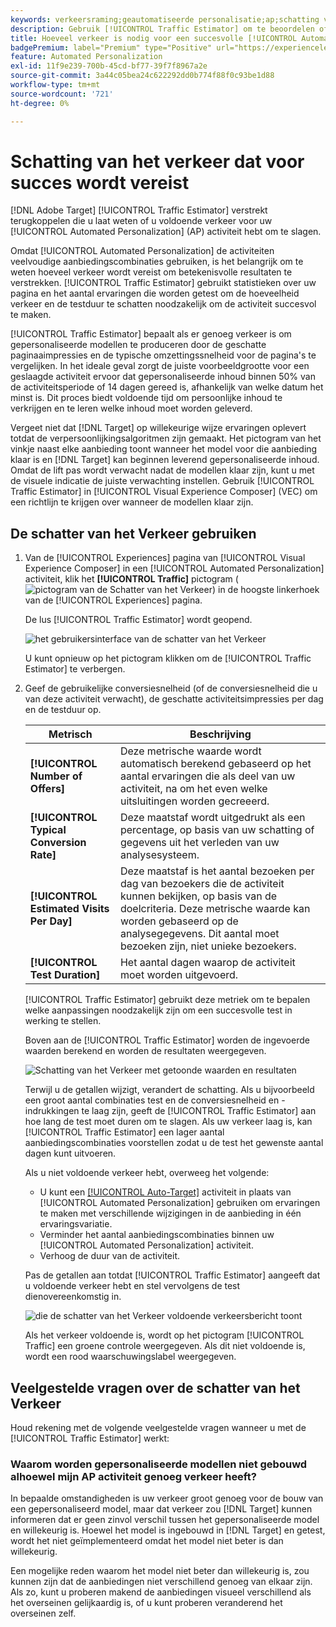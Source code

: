 ```yaml
---
keywords: verkeersraming;geautomatiseerde personalisatie;ap;schatting van verkeer
description: Gebruik [!UICONTROL Traffic Estimator] om te beoordelen of u voldoende verkeer hebt om een [!UICONTROL Automated Personalization] -activiteit te laten slagen.
title: Hoeveel verkeer is nodig voor een succesvolle [!UICONTROL Automated Personalization] activiteit?
badgePremium: label="Premium" type="Positive" url="https://experienceleague.adobe.com/docs/target/using/introduction/intro.html?lang=en#premium newtab=true" tooltip="Kijk wat er in Target Premium is opgenomen."
feature: Automated Personalization
exl-id: 11f9e239-700b-45cd-bf77-39f7f8967a2e
source-git-commit: 3a44c05bea24c622292dd0b774f88f0c93be1d88
workflow-type: tm+mt
source-wordcount: '721'
ht-degree: 0%

---
```


# Schatting van het verkeer dat voor succes wordt vereist

[!DNL Adobe Target] [!UICONTROL Traffic Estimator] verstrekt terugkoppelen die u laat weten of u voldoende verkeer voor uw [!UICONTROL Automated Personalization] (AP) activiteit hebt om te slagen.

Omdat [!UICONTROL Automated Personalization] de activiteiten veelvoudige aanbiedingscombinaties gebruiken, is het belangrijk om te weten hoeveel verkeer wordt vereist om betekenisvolle resultaten te verstrekken. [!UICONTROL Traffic Estimator] gebruikt statistieken over uw pagina en het aantal ervaringen die worden getest om de hoeveelheid verkeer en de testduur te schatten noodzakelijk om de activiteit succesvol te maken.

[!UICONTROL Traffic Estimator] bepaalt als er genoeg verkeer is om gepersonaliseerde modellen te produceren door de geschatte paginaaimpressies en de typische omzettingssnelheid voor de pagina&#39;s te vergelijken. In het ideale geval zorgt de juiste voorbeeldgrootte voor een geslaagde activiteit ervoor dat gepersonaliseerde inhoud binnen 50% van de activiteitsperiode of 14 dagen gereed is, afhankelijk van welke datum het minst is. Dit proces biedt voldoende tijd om persoonlijke inhoud te verkrijgen en te leren welke inhoud moet worden geleverd.

Vergeet niet dat [!DNL Target] op willekeurige wijze ervaringen oplevert totdat de verpersoonlijkingsalgoritmen zijn gemaakt. Het pictogram van het vinkje naast elke aanbieding toont wanneer het model voor die aanbieding klaar is en [!DNL Target] kan beginnen leverend gepersonaliseerde inhoud. Omdat de lift pas wordt verwacht nadat de modellen klaar zijn, kunt u met de visuele indicatie de juiste verwachting instellen. Gebruik [!UICONTROL Traffic Estimator] in [!UICONTROL Visual Experience Composer] (VEC) om een richtlijn te krijgen over wanneer de modellen klaar zijn.

## De schatter van het Verkeer gebruiken

1. Van de [!UICONTROL Experiences] pagina van [!UICONTROL Visual Experience Composer] in een [!UICONTROL Automated Personalization] activiteit, klik het **[!UICONTROL Traffic]** pictogram ( ![ pictogram van de Schatter van het Verkeer ](/help/main/assets/icons/Gauge2.svg)) in de hoogste linkerhoek van de [!UICONTROL Experiences] pagina.

   De lus [!UICONTROL Traffic Estimator] wordt geopend.

   ![ het gebruikersinterface van de schatter van het Verkeer ](assets/ap-est.png)

   U kunt opnieuw op het pictogram klikken om de [!UICONTROL Traffic Estimator] te verbergen.

1. Geef de gebruikelijke conversiesnelheid (of de conversiesnelheid die u van deze activiteit verwacht), de geschatte activiteitsimpressies per dag en de testduur op.

   | Metrisch | Beschrijving |
   | --- | --- |
   | **[!UICONTROL Number of Offers]** | Deze metrische waarde wordt automatisch berekend gebaseerd op het aantal ervaringen die als deel van uw activiteit, na om het even welke uitsluitingen worden gecreeerd. |
   | **[!UICONTROL Typical Conversion Rate]** | Deze maatstaf wordt uitgedrukt als een percentage, op basis van uw schatting of gegevens uit het verleden van uw analysesysteem. |
   | **[!UICONTROL Estimated Visits Per Day]** | Deze maatstaf is het aantal bezoeken per dag van bezoekers die de activiteit kunnen bekijken, op basis van de doelcriteria. Deze metrische waarde kan worden gebaseerd op de analysegegevens. Dit aantal moet bezoeken zijn, niet unieke bezoekers. |
   | **[!UICONTROL Test Duration]** | Het aantal dagen waarop de activiteit moet worden uitgevoerd. |

   [!UICONTROL Traffic Estimator] gebruikt deze metriek om te bepalen welke aanpassingen noodzakelijk zijn om een succesvolle test in werking te stellen.

   Boven aan de [!UICONTROL Traffic Estimator] worden de ingevoerde waarden berekend en worden de resultaten weergegeven.

   ![ Schatting van het Verkeer met getoonde waarden en resultaten ](assets/ap-est-no.png)

   Terwijl u de getallen wijzigt, verandert de schatting. Als u bijvoorbeeld een groot aantal combinaties test en de conversiesnelheid en -indrukkingen te laag zijn, geeft de [!UICONTROL Traffic Estimator] aan hoe lang de test moet duren om te slagen. Als uw verkeer laag is, kan [!UICONTROL Traffic Estimator] een lager aantal aanbiedingscombinaties voorstellen zodat u de test het gewenste aantal dagen kunt uitvoeren.

   Als u niet voldoende verkeer hebt, overweeg het volgende:

   * U kunt een [[!UICONTROL Auto-Target]](/help/main/c-activities/auto-target/auto-target-to-optimize.md) activiteit in plaats van [!UICONTROL Automated Personalization] gebruiken om ervaringen te maken met verschillende wijzigingen in de aanbieding in één ervaringsvariatie.
   * Verminder het aantal aanbiedingscombinaties binnen uw [!UICONTROL Automated Personalization] activiteit.
   * Verhoog de duur van de activiteit.

   Pas de getallen aan totdat [!UICONTROL Traffic Estimator] aangeeft dat u voldoende verkeer hebt en stel vervolgens de test dienovereenkomstig in.

   ![ die de schatter van het Verkeer voldoende verkeersbericht ](assets/ap-est-yes.png) toont

   Als het verkeer voldoende is, wordt op het pictogram [!UICONTROL Traffic] een groene controle weergegeven. Als dit niet voldoende is, wordt een rood waarschuwingslabel weergegeven.

## Veelgestelde vragen over de schatter van het Verkeer

Houd rekening met de volgende veelgestelde vragen wanneer u met de [!UICONTROL Traffic Estimator] werkt:

### Waarom worden gepersonaliseerde modellen niet gebouwd alhoewel mijn AP activiteit genoeg verkeer heeft?

In bepaalde omstandigheden is uw verkeer groot genoeg voor de bouw van een gepersonaliseerd model, maar dat verkeer zou [!DNL Target] kunnen informeren dat er geen zinvol verschil tussen het gepersonaliseerde model en willekeurig is. Hoewel het model is ingebouwd in [!DNL Target] en getest, wordt het niet geïmplementeerd omdat het model niet beter is dan willekeurig.

Een mogelijke reden waarom het model niet beter dan willekeurig is, zou kunnen zijn dat de aanbiedingen niet verschillend genoeg van elkaar zijn. Als zo, kunt u proberen makend de aanbiedingen visueel verschillend als het overseinen gelijkaardig is, of u kunt proberen veranderend het overseinen zelf.
